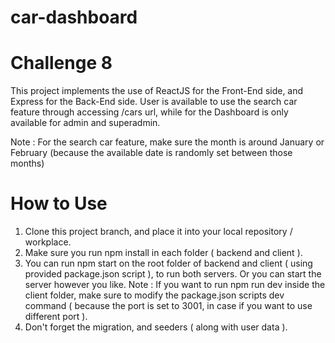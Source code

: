 # car-dashboard
# Challenge 8

This project implements the use of ReactJS for the Front-End side, and Express for the Back-End side. User is available to use the search car feature through accessing /cars url, while for the Dashboard is only available for admin and superadmin.

Note : For the search car feature, make sure the month is around January or February (because the available date is randomly set between those months)

# How to Use

1. Clone this project branch, and place it into your local repository / workplace.
2. Make sure you run npm install in each folder ( backend and client ).
3. You can run npm start on the root folder of backend and client ( using provided package.json script ), to run both servers. Or you can start the server however you like.
Note : If you want to run npm run dev inside the client folder, make sure to modify the package.json scripts dev command ( because the port is set to 3001, in case if you want to use different port ).
4. Don't forget the migration, and seeders ( along with user data ).

